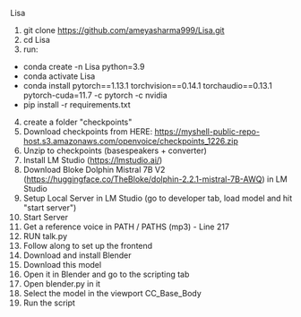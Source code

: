 Lisa

1. git clone https://github.com/ameyasharma999/Lisa.git
2. cd Lisa
3. run:
- conda create -n Lisa python=3.9
- conda activate Lisa
- conda install pytorch==1.13.1 torchvision==0.14.1 torchaudio==0.13.1 pytorch-cuda=11.7 -c pytorch -c nvidia
- pip install -r requirements.txt
4. create a folder "checkpoints"
5. Download checkpoints from HERE: https://myshell-public-repo-host.s3.amazonaws.com/openvoice/checkpoints_1226.zip
6. Unzip to checkpoints (basespeakers + converter)
7. Install LM Studio (https://lmstudio.ai/)
8. Download Bloke Dolphin Mistral 7B V2 (https://huggingface.co/TheBloke/dolphin-2.2.1-mistral-7B-AWQ) in LM Studio
9. Setup Local Server in LM Studio (go to developer tab, load model and hit "start server")
10. Start Server
11. Get a reference voice in PATH / PATHS (mp3) - Line 217
12. RUN talk.py
13. Follow along to set up the frontend
14. Download and install Blender
15. Download this model
16. Open it in Blender and go to the scripting tab
17. Open blender.py in it
18. Select the model in the viewport CC_Base_Body
19. Run the script    
